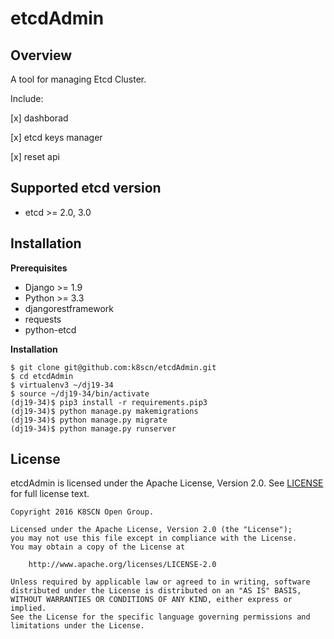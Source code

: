 # etcdAdmin

## Overview
A tool for managing Etcd Cluster. 

Include:

[x] dashborad

[x] etcd keys manager

[x] reset api

## Supported etcd version
* etcd >= 2.0, 3.0

## Installation
**Prerequisites**

* Django >= 1.9
* Python >= 3.3
* djangorestframework
* requests
* python-etcd

**Installation**

```
$ git clone git@github.com:k8scn/etcdAdmin.git
$ cd etcdAdmin
$ virtualenv3 ~/dj19-34
$ source ~/dj19-34/bin/activate
(dj19-34)$ pip3 install -r requirements.pip3
(dj19-34)$ python manage.py makemigrations
(dj19-34)$ python manage.py migrate
(dj19-34)$ python manage.py runserver
```

## License
etcdAdmin is licensed under the Apache License, Version 2.0.
See [LICENSE](LICENSE) for full license text.

```
Copyright 2016 K8SCN Open Group.

Licensed under the Apache License, Version 2.0 (the "License");
you may not use this file except in compliance with the License.
You may obtain a copy of the License at

    http://www.apache.org/licenses/LICENSE-2.0

Unless required by applicable law or agreed to in writing, software
distributed under the License is distributed on an "AS IS" BASIS,
WITHOUT WARRANTIES OR CONDITIONS OF ANY KIND, either express or implied.
See the License for the specific language governing permissions and
limitations under the License.
```